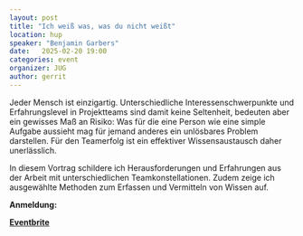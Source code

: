 ```yaml
---
layout: post
title: "Ich weiß was, was du nicht weißt"
location: hup
speaker: "Benjamin Garbers"
date:   2025-02-20 19:00
categories: event
organizer: JUG
author: gerrit
---
```


Jeder Mensch ist einzigartig. Unterschiedliche Interessenschwerpunkte und Erfahrungslevel in Projektteams sind damit keine Seltenheit, bedeuten aber ein gewisses Maß an Risiko:
Was für die eine Person wie eine simple Aufgabe aussieht mag für jemand anderes ein unlösbares Problem darstellen. Für den Teamerfolg ist ein effektiver Wissensaustausch daher unerlässlich.

In diesem Vortrag schildere ich Herausforderungen und Erfahrungen aus der Arbeit mit unterschiedlichen Teamkonstellationen. Zudem zeige ich ausgewählte Methoden zum Erfassen und Vermitteln von Wissen auf.

**Anmeldung:**

[**Eventbrite**](https://www.eventbrite.de/e/ich-wei-was-was-du-nicht-weit-tickets-1220609990339?aff=oddtdtcreator)

